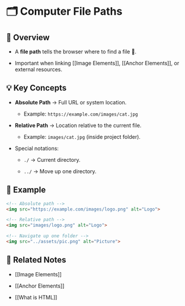 # 🗂️ Computer File Paths

## 📖 Overview

- A **file path** tells the browser where to find a file 📂.
    
- Important when linking [[Image Elements]], [[Anchor Elements]], or external resources.
    

## 💡 Key Concepts

- **Absolute Path** → Full URL or system location.
    
    - Example: `https://example.com/images/cat.jpg`
        
- **Relative Path** → Location relative to the current file.
    
    - Example: `images/cat.jpg` (inside project folder).
        
- Special notations:
    
    - `./` → Current directory.
        
    - `../` → Move up one directory.
        

## 📌 Example

```html
<!-- Absolute path -->
<img src="https://example.com/images/logo.png" alt="Logo">

<!-- Relative path -->
<img src="images/logo.png" alt="Logo">

<!-- Navigate up one folder -->
<img src="../assets/pic.png" alt="Picture">

```

## 🔗 Related Notes

- [[Image Elements]]
    
- [[Anchor Elements]]
    
- [[What is HTML]]